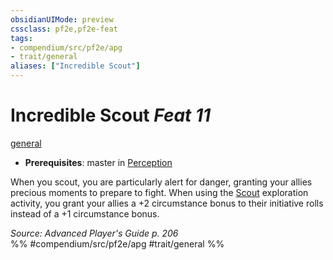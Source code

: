 ```yaml
---
obsidianUIMode: preview
cssclass: pf2e,pf2e-feat
tags:
- compendium/src/pf2e/apg
- trait/general
aliases: ["Incredible Scout"]
---
```

# Incredible Scout  *Feat 11*  
[general](../../Rules/traits/general.md)  

- **Prerequisites**: master in [Perception](../skills.md#Perception)

When you scout, you are particularly alert for danger, granting your allies precious moments to prepare to fight. When using the [Scout](../../Rules/actions/scout.md) exploration activity, you grant your allies a +2 circumstance bonus to their initiative rolls instead of a +1 circumstance bonus.

*Source: Advanced Player's Guide p. 206*  
%% #compendium/src/pf2e/apg #trait/general %%